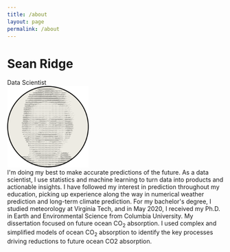 ```yaml
---
title: /about
layout: page
permalink: /about
---
```

# Sean Ridge
Data Scientist
<br />
<img src="/assets/avatar.svg" alt="image" width="190" height="190" />
<br />
I'm doing my best to make accurate predictions of the future. As a data scientist, I use statistics and machine learning to turn data into products and actionable insights. I have followed my interest in prediction throughout my education, picking up experience along the way in numerical weather prediction and long-term climate prediction. For my bachelor's degree, I studied meteorology at Virginia Tech, and in May 2020, I received my Ph.D. in Earth and Environmental Science from Columbia University. My dissertation focused on future ocean CO<sub>2</sub> absorption. I used complex and simplified models of ocean CO<sub>2</sub> absorption to identify the key processes driving reductions to future ocean CO2 absorption.


